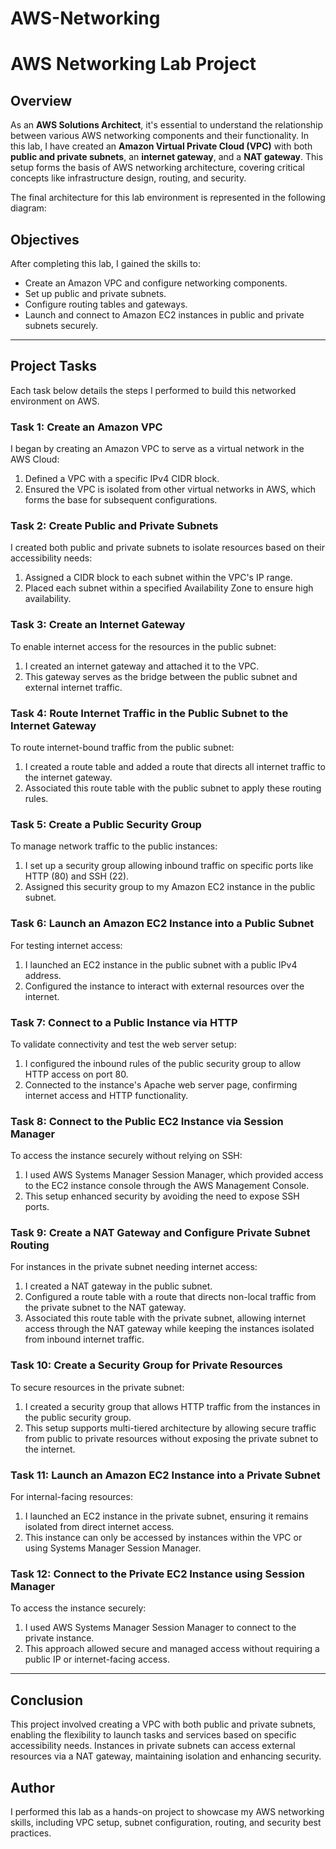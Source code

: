 # AWS-Networking

# AWS Networking Lab Project

## Overview
As an **AWS Solutions Architect**, it's essential to understand the relationship between various AWS networking components and their functionality. In this lab, I have created an **Amazon Virtual Private Cloud (VPC)** with both **public and private subnets**, an **internet gateway**, and a **NAT gateway**. This setup forms the basis of AWS networking architecture, covering critical concepts like infrastructure design, routing, and security.

The final architecture for this lab environment is represented in the following diagram:



## Objectives
After completing this lab, I gained the skills to:
- Create an Amazon VPC and configure networking components.
- Set up public and private subnets.
- Configure routing tables and gateways.
- Launch and connect to Amazon EC2 instances in public and private subnets securely.

---

## Project Tasks
Each task below details the steps I performed to build this networked environment on AWS.

### Task 1: Create an Amazon VPC
I began by creating an Amazon VPC to serve as a virtual network in the AWS Cloud:
1. Defined a VPC with a specific IPv4 CIDR block.
2. Ensured the VPC is isolated from other virtual networks in AWS, which forms the base for subsequent configurations.

### Task 2: Create Public and Private Subnets
I created both public and private subnets to isolate resources based on their accessibility needs:
1. Assigned a CIDR block to each subnet within the VPC's IP range.
2. Placed each subnet within a specified Availability Zone to ensure high availability.

### Task 3: Create an Internet Gateway
To enable internet access for the resources in the public subnet:
1. I created an internet gateway and attached it to the VPC.
2. This gateway serves as the bridge between the public subnet and external internet traffic.

### Task 4: Route Internet Traffic in the Public Subnet to the Internet Gateway
To route internet-bound traffic from the public subnet:
1. I created a route table and added a route that directs all internet traffic to the internet gateway.
2. Associated this route table with the public subnet to apply these routing rules.

### Task 5: Create a Public Security Group
To manage network traffic to the public instances:
1. I set up a security group allowing inbound traffic on specific ports like HTTP (80) and SSH (22).
2. Assigned this security group to my Amazon EC2 instance in the public subnet.

### Task 6: Launch an Amazon EC2 Instance into a Public Subnet
For testing internet access:
1. I launched an EC2 instance in the public subnet with a public IPv4 address.
2. Configured the instance to interact with external resources over the internet.

### Task 7: Connect to a Public Instance via HTTP
To validate connectivity and test the web server setup:
1. I configured the inbound rules of the public security group to allow HTTP access on port 80.
2. Connected to the instance's Apache web server page, confirming internet access and HTTP functionality.

### Task 8: Connect to the Public EC2 Instance via Session Manager
To access the instance securely without relying on SSH:
1. I used AWS Systems Manager Session Manager, which provided access to the EC2 instance console through the AWS Management Console.
2. This setup enhanced security by avoiding the need to expose SSH ports.

### Task 9: Create a NAT Gateway and Configure Private Subnet Routing
For instances in the private subnet needing internet access:
1. I created a NAT gateway in the public subnet.
2. Configured a route table with a route that directs non-local traffic from the private subnet to the NAT gateway.
3. Associated this route table with the private subnet, allowing internet access through the NAT gateway while keeping the instances isolated from inbound internet traffic.

### Task 10: Create a Security Group for Private Resources
To secure resources in the private subnet:
1. I created a security group that allows HTTP traffic from the instances in the public security group.
2. This setup supports multi-tiered architecture by allowing secure traffic from public to private resources without exposing the private subnet to the internet.

### Task 11: Launch an Amazon EC2 Instance into a Private Subnet
For internal-facing resources:
1. I launched an EC2 instance in the private subnet, ensuring it remains isolated from direct internet access.
2. This instance can only be accessed by instances within the VPC or using Systems Manager Session Manager.

### Task 12: Connect to the Private EC2 Instance using Session Manager
To access the instance securely:
1. I used AWS Systems Manager Session Manager to connect to the private instance.
2. This approach allowed secure and managed access without requiring a public IP or internet-facing access.

---

## Conclusion
This project involved creating a VPC with both public and private subnets, enabling the flexibility to launch tasks and services based on specific accessibility needs. Instances in private subnets can access external resources via a NAT gateway, maintaining isolation and enhancing security.

## Author
I performed this lab as a hands-on project to showcase my AWS networking skills, including VPC setup, subnet configuration, routing, and security best practices.
